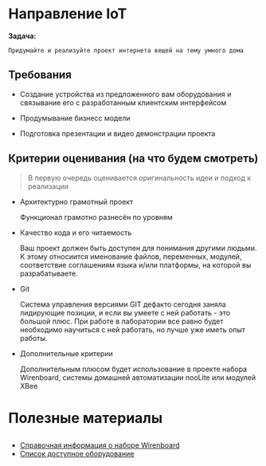 # Направление IoT

**Задача:**
```
Придумайте и реализуйте проект интернета вещей на тему умного дома
```
## Требования

* Создание устройства из предложенного вам оборудования и связывание его с разработанным клиентским интерфейсом

* Продумывание бизнесс модели

* Подготовка презентации и видео демонстрации проекта


## **Критерии оценивания (на что будем смотреть)**

> В первую очередь оценивается оригинальность идеи и подход к реализации

* Архитектурно грамотный проект
	
	Функционал грамотно разнесён по уровням
    
* Качество кода и его читаемость

    Ваш проект должен быть доступен для понимания другими людьми. К этому относиится именование файлов, переменных, модулей, соответствие соглашениям языка и/или платформы, на которой вы разрабатываете.

* Git

    Система управления версиями GIT дефакто сегодня заняла лидирующие позиции, и если вы умеете с ней работать - это большой плюс. При работе в лаборатории все равно будет необходимо научиться с ней работать, но лучше уже иметь опыт работы.

* Дополнительные критерии

    Дополнительным плюсом будет использование в проекте набора Wirenboard, системы домашней автоматизации nooLite или модулей XBee

# Полезные материалы

## 
- [Справочная информация о наборе Wirenboard](https://wirenboard.com/wiki/Wb-demo-kit_v.2)
- [Список доступное оборудование](https://docs.google.com/spreadsheets/d/1c_Nkv76FgkRsr6o-WSc-48ektgt625eJfrqlk8D7THg/edit?usp=sharing)